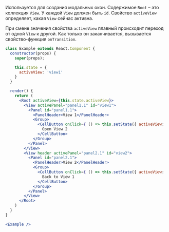Используется для создания модальных окон. Содержимое `Root` – это коллекция `View`. У каждой `View` должен быть `id`.
Свойство `activeView` определяет, какая `View` сейчас активна.

При смене значения свойства `activeView` плавный происходит переход от одной `View` к другой.
Как только он заканчивается, вызывается свойство-функция `onTransition`.

```jsx
class Example extends React.Component {
  constructor(props) {
    super(props);

    this.state = {
      activeView: 'view1'
    }
  }

  render() {
    return (
      <Root activeView={this.state.activeView}>
        <View activePanel="panel1.1" id="view1">
          <Panel id="panel1.1">
            <PanelHeader>View 1</PanelHeader>
            <Group>
              <CellButton onClick={ () => this.setState({ activeView: 'view2' }) }>
                Open View 2
              </CellButton>
            </Group>
          </Panel>
        </View>
        <View header activePanel="panel2.1" id="view2">
          <Panel id="panel2.1">
            <PanelHeader>View 2</PanelHeader>
            <Group>
              <CellButton onClick={ () => this.setState({ activeView: 'view1' }) }>
                Back to View 1
              </CellButton>
            </Group>
          </Panel>
        </View>
      </Root>
    )
  }
}

<Example />
```

